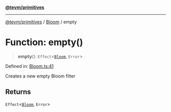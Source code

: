 [**@tevm/primitives**](../../../README.md)

***

[@tevm/primitives](../../../globals.md) / [Bloom](../README.md) / empty

# Function: empty()

> **empty**(): `Effect`\<[`Bloom`](../type-aliases/Bloom.md), `Error`\>

Defined in: [Bloom.ts:41](https://github.com/evmts/tevm-monorepo/blob/main/packages/primitives/src/Bloom.ts#L41)

Creates a new empty Bloom filter

## Returns

`Effect`\<[`Bloom`](../type-aliases/Bloom.md), `Error`\>
